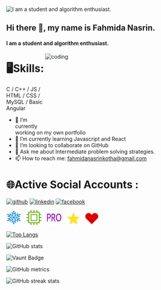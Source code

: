 ![I am a student and algorithm enthusiast.](https://media.licdn.com/dms/image/D5616AQGCN0fs_BNLJQ/profile-displaybackgroundimage-shrink_350_1400/0/1677512011794?e=1713398400&v=beta&t=IE1N31_uZSX5Xs6ojlm1hOn0Lr8rCAXi5zQU5-O4_Ws)


## Hi there 👋, my name is Fahmida Nasrin.
#### I am a student and algorithm enthusiast.

<img align = "right" src="https://cdn1.vectorstock.com/i/1000x1000/98/60/young-girl-learns-web-programming-vector-23209860.jpg" alt="coding" width="400" height = "200">

# 🖥️Skills: 
C / C++ / JS / HTML / CSS / MySQL / Basic Angular

- 🔭 I’m currently working on my own portfolio 
- 🌱 I’m currently learning Javascript and React 
- 👯 I’m looking to collaborate on GitHub 
- 💬 Ask me about Intermediate problem solving strategies. 
- 📫 How to reach me: fahmidanasrinkotha@gmail.com 

# 🌐Active Social Accounts :
[<img src='https://cdn.jsdelivr.net/npm/simple-icons@3.0.1/icons/github.svg' alt='github' height='40'>](https://github.com/FNKOTHA)  [<img src='https://cdn.jsdelivr.net/npm/simple-icons@3.0.1/icons/linkedin.svg' alt='linkedin' height='40'>](https://www.linkedin.com/in/https://www.linkedin.com/in/fahmidanasrinkothacse//)  [<img src='https://cdn.jsdelivr.net/npm/simple-icons@3.0.1/icons/facebook.svg' alt='facebook' height='40'>](https://www.facebook.com/https://www.facebook.com/twitwin.kothakoly)  

<a href='https://archiveprogram.github.com/'><img src='https://raw.githubusercontent.com/acervenky/animated-github-badges/master/assets/acbadge.gif' width='40' height='40'></a> <a href='https://docs.github.com/en/developers'><img src='https://raw.githubusercontent.com/acervenky/animated-github-badges/master/assets/devbadge.gif' width='40' height='40'></a> <a href='https://github.com/pricing'><img src='https://raw.githubusercontent.com/acervenky/animated-github-badges/master/assets/pro.gif' width='40' height='40'></a> <a href='https://stars.github.com/'><img src='https://raw.githubusercontent.com/acervenky/animated-github-badges/master/assets/starbadge.gif' width='35' height='35'></a> <a href='https://docs.github.com/en/github/supporting-the-open-source-community-with-github-sponsors'><img src='https://raw.githubusercontent.com/acervenky/animated-github-badges/master/assets/sponsorbadge.gif' width='35' height='35'></a> 



[![Top Langs](https://github-readme-stats.vercel.app/api/top-langs/?username=FNKOTHA)](https://github.com/anuraghazra/github-readme-stats)

![GitHub stats](https://github-readme-stats.vercel.app/api?username=FNKOTHA&show_icons=true&count_private=true)  

![Vaunt Badge](https://api.vaunt.dev/v1/github/entities/FNKOTHA/contributions?format=svg&private=true)  

![GitHub metrics](https://metrics.lecoq.io/FNKOTHA)  

![GitHub streak stats](https://streak-stats.demolab.com/?user=FNKOTHA)  



